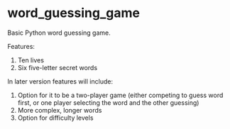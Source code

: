# word_guessing_game
Basic Python word guessing game.

Features:
1. Ten lives
2. Six five-letter secret words

In later version features will include:
1. Option for it to be a two-player game (either competing to guess word first, or one player selecting the word and the other guessing)
2. More complex, longer words
3. Option for difficulty levels
   
